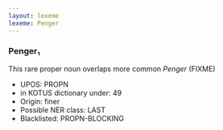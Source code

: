 ```yaml
---
layout: lexeme
lexeme: Penger
---
```


###  Penger₁

This rare proper noun overlaps more common *Penger* (FIXME)
* UPOS:  PROPN
* in KOTUS dictionary under:  49
* Origin:  finer
* Possible NER class:  LAST
* Blacklisted:  PROPN-BLOCKING

